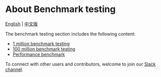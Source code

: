 # About Benchmark testing

[English](README.md) | [中文版](../benchmark_test/README_CN.md)

The benchmark testing section includes the following content:

- [1 million benchmark testing](lab1_sift1b_1m.md)
- [100 million benchmark testing](lab2_sift1b_100m.md)
- [Performance benchmark](performance_benchmark.md)

To connect with other users and contributors, welcome to join our [Slack channel](https://join.slack.com/t/milvusio/shared_invite/enQtNzY1OTQ0NDI3NjMzLWNmYmM1NmNjOTQ5MGI5NDhhYmRhMGU5M2NhNzhhMDMzY2MzNDdlYjM5ODQ5MmE3ODFlYzU3YjJkNmVlNDQ2ZTk).